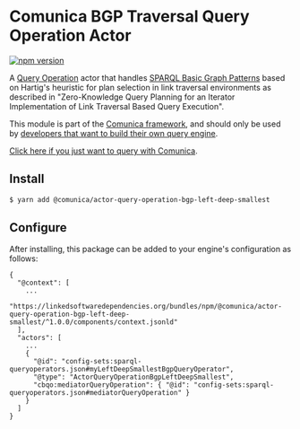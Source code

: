 # Comunica BGP Traversal Query Operation Actor

[![npm version](https://badge.fury.io/js/%40comunica%2Factor-query-operation-bgp-traversal.svg)](https://www.npmjs.com/package/@comunica/actor-query-operation-bgp-traversal)

A [Query Operation](https://github.com/comunica/comunica/tree/master/packages/bus-query-operation) actor that handles [SPARQL Basic Graph Patterns](https://www.w3.org/TR/sparql11-query/#BasicGraphPatterns)
based on Hartig's heuristic for plan selection in link traversal environments
as described in "Zero-Knowledge Query Planning for an Iterator Implementation of Link Traversal Based Query Execution".

This module is part of the [Comunica framework](https://github.com/comunica/comunica),
and should only be used by [developers that want to build their own query engine](https://comunica.dev/docs/modify/).

[Click here if you just want to query with Comunica](https://comunica.dev/docs/query/).

## Install

```bash
$ yarn add @comunica/actor-query-operation-bgp-left-deep-smallest
```

## Configure

After installing, this package can be added to your engine's configuration as follows:
```text
{
  "@context": [
    ...
    "https://linkedsoftwaredependencies.org/bundles/npm/@comunica/actor-query-operation-bgp-left-deep-smallest/^1.0.0/components/context.jsonld"  
  ],
  "actors": [
    ...
    {
      "@id": "config-sets:sparql-queryoperators.json#myLeftDeepSmallestBgpQueryOperator",
      "@type": "ActorQueryOperationBgpLeftDeepSmallest",
      "cbqo:mediatorQueryOperation": { "@id": "config-sets:sparql-queryoperators.json#mediatorQueryOperation" }
    }
  ]
}
```
